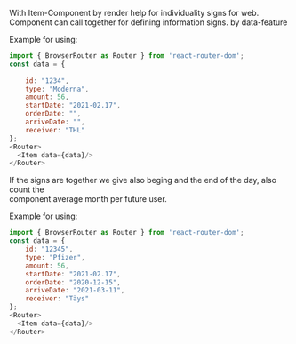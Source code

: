  With Item-Component by render help for individuality signs for web.
Component can call together for defining information signs.
 by data-feature


Example for using:
```js
import { BrowserRouter as Router } from 'react-router-dom';
const data = {
    
    id: "1234",
    type: "Moderna",
    amount: 56,
    startDate: "2021-02.17",
    orderDate: "",
    arriveDate: "",
    receiver: "THL"
};
<Router>
  <Item data={data}/>
</Router>
```

If the signs are together we give also beging and the end of the day, also count the  
component average month per future user.


Example for using:
```js
import { BrowserRouter as Router } from 'react-router-dom';
const data = {
    id: "12345",
    type: "Pfizer",
    amount: 56,
    startDate: "2021-02.17",
    orderDate: "2020-12-15",
    arriveDate: "2021-03-11",
    receiver: "Täys"
};
<Router>
  <Item data={data}/>
</Router>
```